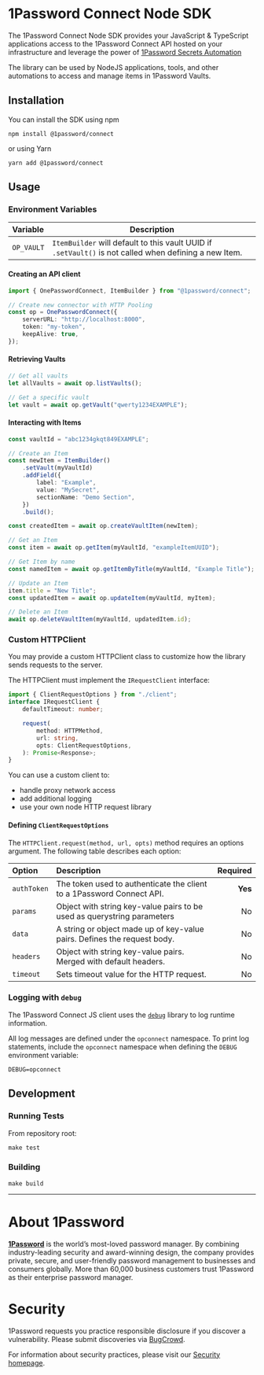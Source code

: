 # 1Password Connect Node SDK

The 1Password Connect Node SDK provides your JavaScript & TypeScript applications access to the 1Password Connect API hosted on your infrastructure and leverage the power of [1Password Secrets Automation](https://1password.com/secrets)

The library can be used by NodeJS applications, tools, and other automations to access and manage items in 1Password Vaults.

## Installation

You can install the SDK using npm

```
npm install @1password/connect
```

or using Yarn
```
yarn add @1password/connect
```

## Usage

### Environment Variables

| Variable   | Description                                                                                            |
| :--------- | ------------------------------------------------------------------------------------------------------ |
| `OP_VAULT` | `ItemBuilder` will default to this vault UUID if `.setVault()` is not called when defining a new Item. |

#### Creating an API client

```typescript
import { OnePasswordConnect, ItemBuilder } from "@1password/connect";

// Create new connector with HTTP Pooling
const op = OnePasswordConnect({
	serverURL: "http://localhost:8000",
	token: "my-token",
	keepAlive: true,
});
```

#### Retrieving Vaults

```typescript
// Get all vaults
let allVaults = await op.listVaults();

// Get a specific vault
let vault = await op.getVault("qwerty1234EXAMPLE");
```

#### Interacting with Items

```typescript
const vaultId = "abc1234gkqt849EXAMPLE";

// Create an Item
const newItem = ItemBuilder()
	.setVault(myVaultId)
	.addField({
		label: "Example",
		value: "MySecret",
		sectionName: "Demo Section",
	})
	.build();

const createdItem = await op.createVaultItem(newItem);

// Get an Item
const item = await op.getItem(myVaultId, "exampleItemUUID");

// Get Item by name
const namedItem = await op.getItemByTitle(myVaultId, "Example Title");

// Update an Item
item.title = "New Title";
const updatedItem = await op.updateItem(myVaultId, myItem);

// Delete an Item
await op.deleteVaultItem(myVaultId, updatedItem.id);
```

### Custom HTTPClient

You may provide a custom HTTPClient class to customize how the library sends requests to the server.

The HTTPClient must implement the `IRequestClient` interface:

```typescript
import { ClientRequestOptions } from "./client";
interface IRequestClient {
	defaultTimeout: number;

	request(
		method: HTTPMethod,
		url: string,
		opts: ClientRequestOptions,
	): Promise<Response>;
}
```

You can use a custom client to:

-   handle proxy network access
-   add additional logging
-   use your own node HTTP request library

#### Defining `ClientRequestOptions`

The `HTTPClient.request(method, url, opts)` method requires an options argument. The following table describes each option:

| Option      | Description                                                              | Required |
| :---------- | :----------------------------------------------------------------------- | -------: |
| `authToken` | The token used to authenticate the client to a 1Password Connect API.    |  **Yes** |
| `params`    | Object with string key-value pairs to be used as querystring parameters  |       No |
| `data`      | A string or object made up of key-value pairs. Defines the request body. |       No |
| `headers`   | Object with string key-value pairs. Merged with default headers.         |       No |
| `timeout`   | Sets timeout value for the HTTP request.                                 |       No |

### Logging with `debug`

The 1Password Connect JS client uses the [`debug`](https://www.npmjs.com/package/debug) library to log runtime information.

All log messages are defined under the `opconnect` namespace. To print log statements, include the `opconnect` namespace when defining the `DEBUG` environment variable:

```
DEBUG=opconnect
```

## Development

### Running Tests

From repository root:

```shell script
make test
```

### Building

```shell script
make build
```

---

# About 1Password

**[1Password](https://1password.com/)** is the world’s most-loved password manager. By combining industry-leading security and award-winning design, the company provides private, secure, and user-friendly password management to businesses and consumers globally. More than 60,000 business customers trust 1Password as their enterprise password manager.

# Security

1Password requests you practice responsible disclosure if you discover a vulnerability. Please submit discoveries via [BugCrowd](https://bugcrowd.com/agilebits).

For information about security practices, please visit our [Security homepage](https://1password.com/security/).
